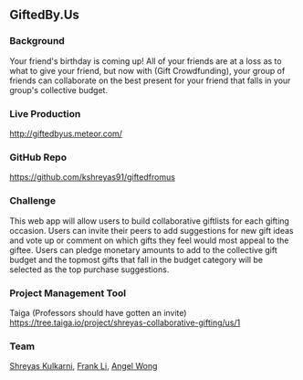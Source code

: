 GiftedBy.Us
------------

### Background

Your friend's birthday is coming up! All of your friends are at a loss as to what to give your friend, but now with (Gift Crowdfunding), your group of friends can collaborate on the best present for your friend that falls in your group's collective budget.

### Live Production

http://giftedbyus.meteor.com/


### GitHub Repo

https://github.com/kshreyas91/giftedfromus

### Challenge

This web app will allow users to build collaborative giftlists for each gifting occasion. Users can invite their peers to add suggestions for new gift ideas and vote up or comment on which gifts they feel would most appeal to the giftee. Users can pledge monetary amounts to add to the collective gift budget and the topmost gifts that fall in the budget category will be selected as the top purchase suggestions.

### Project Management Tool

Taiga (Professors should have gotten an invite)
https://tree.taiga.io/project/shreyas-collaborative-gifting/us/1


### Team

[Shreyas Kulkarni](/people/shreyas-kulkarni.md), [Frank Li](/people/frank-li.md), [Angel Wong](/people/angel-wong.md)
